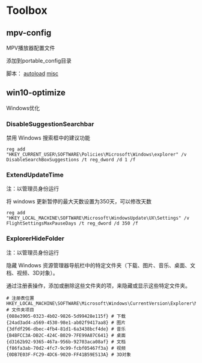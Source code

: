 # Toolbox

## mpv-config

MPV播放器配置文件

添加到portable_config目录

脚本：
[autoload](https://github.com/mpv-player/mpv/blob/master/TOOLS/lua/autoload.lua)
[misc](https://github.com/stax76/mpv-scripts/blob/main/misc.lua)

## win10-optimize

Windows优化

### DisableSuggestionSearchbar

禁用 Windows 搜索框中的建议功能

```
reg add "HKEY_CURRENT_USER\SOFTWARE\Policies\Microsoft\Windows\explorer" /v DisableSearchBoxSuggestions /t reg_dword /d 1 /f
```

### ExtendUpdateTime

注：以管理员身份运行

将 windows 更新暂停的最大天数设置为350天，可以修改天数

```
reg add "HKEY_LOCAL_MACHINE\SOFTWARE\Microsoft\WindowsUpdate\UX\Settings" /v FlightSettingsMaxPauseDays /t reg_dword /d 350 /f
```

### ExplorerHideFolder

注：以管理员身份运行

隐藏 Windows 资源管理器导航栏中的特定文件夹（下载、图片、音乐、桌面、文档、视频、3D对象）。

通过注册表操作，添加或删除这些文件夹的项，来隐藏或显示这些特定文件夹。

```
# 注册表位置
HKEY_LOCAL_MACHINE\SOFTWARE\Microsoft\Windows\CurrentVersion\Explorer\MyComputer\NameSpace\
# 文件夹项目
{088e3905-0323-4b02-9826-5d99428e115f} # 下载
{24ad3ad4-a569-4530-98e1-ab02f9417aa8} # 图片
{3dfdf296-dbec-4fb4-81d1-6a3438bcf4de} # 音乐
{B4BFCC3A-DB2C-424C-B029-7FE99A87C641} # 桌面
{d3162b92-9365-467a-956b-92703aca08af} # 文档
{f86fa3ab-70d2-4fc7-9c99-fcbf05467f3a} # 视频
{0DB7E03F-FC29-4DC6-9020-FF41B59E513A} # 3D对象

```